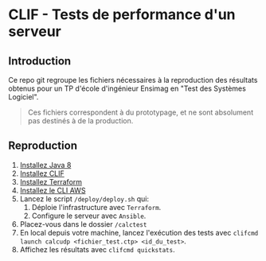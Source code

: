 # CLIF - Tests de performance d'un serveur


## Introduction

Ce repo git regroupe les fichiers nécessaires à la reproduction des résultats obtenus pour un TP d'école d'ingénieur Ensimag en "Test des Systèmes Logiciel".

> Ces fichiers correspondent à du prototypage, et ne sont absolument pas destinés à de la production.

## Reproduction

1. [Installez Java 8](https://www.oracle.com/fr/java/technologies/javase/javase8u211-later-archive-downloads.html)
2. [Installez CLIF](https://clif.ow2.io/clif-proactive/download/)
3. [Installez Terraform](https://developer.hashicorp.com/terraform/tutorials/aws-get-started/install-cli)
4. [Installez le CLI AWS](https://docs.aws.amazon.com/cli/latest/userguide/getting-started-install.html)
5. Lancez le script `/deploy/deploy.sh` qui:
   1. Déploie l'infrastructure avec `Terraform`.
   2. Configure le serveur avec `Ansible`.
6. Placez-vous dans le dossier `/calctest`
7. En local depuis votre machine, lancez l'exécution des tests avec `clifcmd launch calcudp <fichier_test.ctp> <id_du_test>`.
8. Affichez les résultats avec `clifcmd quickstats`.
